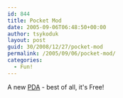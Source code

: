 ```yaml
---
id: 844
title: Pocket Mod
date: 2005-09-06T06:48:50+00:00
author: tsykoduk
layout: post
guid: 30/2008/12/27/pocket-mod
permalink: /2005/09/06/pocket-mod/
categories:
  - Fun!
---
```

A new <a href="http://www.pocketmod.com/"><span class="caps">PDA</span></a> - best of all, it's Free!